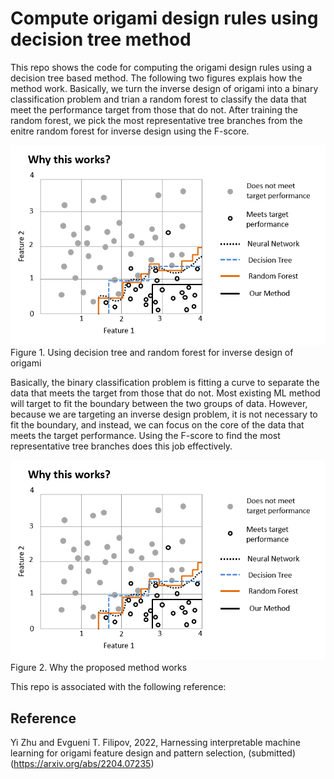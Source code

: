 # Compute origami design rules using decision tree method

This repo shows the code for computing the origami design rules using a decision tree based method. The following two figures explais how the method work. Basically, we turn the inverse design of origami into a binary classification problem and trian a random forest to classify the data that meet the performance target from those that do not. After training the random forest, we pick the most representative tree branches from the enitre random forest for inverse design using the F-score.  

![alt text](https://github.com/zzhuyii/TreeForOrigami/blob/main/Why%20This%20Works.png)
Figure 1. Using decision tree and random forest for inverse design of origami

Basically, the binary classification problem is fitting a curve to separate the data that meets the target from those that do not. Most existing ML method will target to fit the boundary between the two groups of data. However, because we are targeting an inverse design problem, it is not necessary to fit the boundary, and instead, we can focus on the core of the data that meets the target performance. Using the F-score to find the most representative tree branches does this job effectively. 

![alt text](https://github.com/zzhuyii/TreeForOrigami/blob/main/Why%20This%20Works.png)
Figure 2. Why the proposed method works

This repo is associated with the following reference:

## Reference

Yi Zhu and Evgueni T. Filipov, 2022, Harnessing interpretable machine learning for origami feature design and pattern selection, (submitted) (https://arxiv.org/abs/2204.07235)
